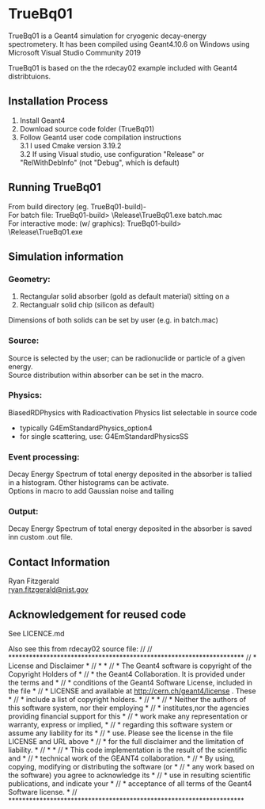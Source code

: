 # TrueBq01
TrueBq01 is a Geant4 simulation for cryogenic decay-energy spectrometery.
It has been compiled using Geant4.10.6 on Windows using Microsoft Visual Studio Community 2019

TrueBq01 is based on the the rdecay02 example included with Geant4 distribtuions. 

## Installation Process
1. Install Geant4
2. Download source code folder (TrueBq01)
3. Follow Geant4 user code compilation instructions  
  3.1 I used Cmake version 3.19.2  
  3.2 If using Visual studio, use configuration "Release" or "RelWithDebInfo" (not "Debug", which is default)   


## Running TrueBq01
From build directory (eg. TrueBq01-build)-  
For batch file: TrueBq01-build> \Release\TrueBq01.exe batch.mac  
For interactive mode: (w/ graphics): TrueBq01-build> \Release\TrueBq01.exe

## Simulation information

### Geometry:
 1. Rectangular solid absorber (gold as default material) sitting on a 
 2. Rectangualr solid chip (silicon as default)
 
Dimensions of both solids can be set by user (e.g. in batch.mac)

### Source:
Source is selected by the user; can be radionuclide or particle of a given energy.  
Source distribution within absorber can be set in the macro.

### Physics:
BiasedRDPhysics with Radioactivation
Physics list selectable in source code
 - typically G4EmStandardPhysics_option4
 - for single scattering, use: G4EmStandardPhysicsSS

### Event processing:
Decay Energy Spectrum of total energy deposited in the absorber is tallied in a histogram. Other histograms can be activate.  
Options in macro to add Gaussian noise and tailing

### Output:
Decay Energy Spectrum of total energy deposited in the absorber is saved inn custom .out file.

## Contact Information
Ryan Fitzgerald  
ryan.fitzgerald@nist.gov

## Acknowledgement for reused code
See LICENCE.md

Also see this from rdecay02 source file:
//
// ********************************************************************
// * License and Disclaimer                                           *
// *                                                                  *
// * The  Geant4 software  is  copyright of the Copyright Holders  of *
// * the Geant4 Collaboration.  It is provided  under  the terms  and *
// * conditions of the Geant4 Software License,  included in the file *
// * LICENSE and available at  http://cern.ch/geant4/license .  These *
// * include a list of copyright holders.                             *
// *                                                                  *
// * Neither the authors of this software system, nor their employing *
// * institutes,nor the agencies providing financial support for this *
// * work  make  any representation or  warranty, express or implied, *
// * regarding  this  software system or assume any liability for its *
// * use.  Please see the license in the file  LICENSE  and URL above *
// * for the full disclaimer and the limitation of liability.         *
// *                                                                  *
// * This  code  implementation is the result of  the  scientific and *
// * technical work of the GEANT4 collaboration.                      *
// * By using,  copying,  modifying or  distributing the software (or *
// * any work based  on the software)  you  agree  to acknowledge its *
// * use  in  resulting  scientific  publications,  and indicate your *
// * acceptance of all terms of the Geant4 Software license.          *
// ********************************************************************
